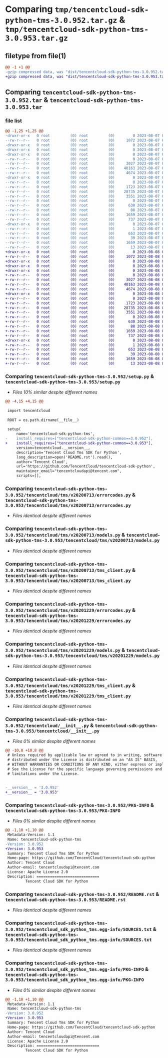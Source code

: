 # Comparing `tmp/tencentcloud-sdk-python-tms-3.0.952.tar.gz` & `tmp/tencentcloud-sdk-python-tms-3.0.953.tar.gz`

## filetype from file(1)

```diff
@@ -1 +1 @@
-gzip compressed data, was "dist/tencentcloud-sdk-python-tms-3.0.952.tar", last modified: Mon Aug  7 09:05:10 2023, max compression
+gzip compressed data, was "dist/tencentcloud-sdk-python-tms-3.0.953.tar", last modified: Tue Aug  8 00:34:49 2023, max compression
```

## Comparing `tencentcloud-sdk-python-tms-3.0.952.tar` & `tencentcloud-sdk-python-tms-3.0.953.tar`

### file list

```diff
@@ -1,25 +1,25 @@
-drwxr-xr-x   0 root         (0) root         (0)        0 2023-08-07 09:05:10.000000 tencentcloud-sdk-python-tms-3.0.952/
--rw-r--r--   0 root         (0) root         (0)     1072 2023-08-07 09:05:09.000000 tencentcloud-sdk-python-tms-3.0.952/setup.py
-drwxr-xr-x   0 root         (0) root         (0)        0 2023-08-07 09:05:10.000000 tencentcloud-sdk-python-tms-3.0.952/tencentcloud/
-drwxr-xr-x   0 root         (0) root         (0)        0 2023-08-07 09:05:10.000000 tencentcloud-sdk-python-tms-3.0.952/tencentcloud/tms/
-drwxr-xr-x   0 root         (0) root         (0)        0 2023-08-07 09:05:10.000000 tencentcloud-sdk-python-tms-3.0.952/tencentcloud/tms/v20200713/
--rw-r--r--   0 root         (0) root         (0)        0 2023-08-07 09:05:09.000000 tencentcloud-sdk-python-tms-3.0.952/tencentcloud/tms/v20200713/__init__.py
--rw-r--r--   0 root         (0) root         (0)     3027 2023-08-07 09:05:09.000000 tencentcloud-sdk-python-tms-3.0.952/tencentcloud/tms/v20200713/errorcodes.py
--rw-r--r--   0 root         (0) root         (0)    40163 2023-08-07 09:05:10.000000 tencentcloud-sdk-python-tms-3.0.952/tencentcloud/tms/v20200713/models.py
--rw-r--r--   0 root         (0) root         (0)     4674 2023-08-07 09:05:10.000000 tencentcloud-sdk-python-tms-3.0.952/tencentcloud/tms/v20200713/tms_client.py
-drwxr-xr-x   0 root         (0) root         (0)        0 2023-08-07 09:05:10.000000 tencentcloud-sdk-python-tms-3.0.952/tencentcloud/tms/v20201229/
--rw-r--r--   0 root         (0) root         (0)        0 2023-08-07 09:05:10.000000 tencentcloud-sdk-python-tms-3.0.952/tencentcloud/tms/v20201229/__init__.py
--rw-r--r--   0 root         (0) root         (0)     1723 2023-08-07 09:05:10.000000 tencentcloud-sdk-python-tms-3.0.952/tencentcloud/tms/v20201229/errorcodes.py
--rw-r--r--   0 root         (0) root         (0)    28735 2023-08-07 09:05:10.000000 tencentcloud-sdk-python-tms-3.0.952/tencentcloud/tms/v20201229/models.py
--rw-r--r--   0 root         (0) root         (0)     3551 2023-08-07 09:05:10.000000 tencentcloud-sdk-python-tms-3.0.952/tencentcloud/tms/v20201229/tms_client.py
--rw-r--r--   0 root         (0) root         (0)        0 2023-08-07 09:05:10.000000 tencentcloud-sdk-python-tms-3.0.952/tencentcloud/tms/__init__.py
--rw-r--r--   0 root         (0) root         (0)      630 2023-08-07 09:05:09.000000 tencentcloud-sdk-python-tms-3.0.952/tencentcloud/__init__.py
--rw-r--r--   0 root         (0) root         (0)       88 2023-08-07 09:05:10.000000 tencentcloud-sdk-python-tms-3.0.952/setup.cfg
--rw-r--r--   0 root         (0) root         (0)     1659 2023-08-07 09:05:10.000000 tencentcloud-sdk-python-tms-3.0.952/PKG-INFO
--rw-r--r--   0 root         (0) root         (0)      737 2023-08-07 09:05:09.000000 tencentcloud-sdk-python-tms-3.0.952/README.rst
-drwxr-xr-x   0 root         (0) root         (0)        0 2023-08-07 09:05:10.000000 tencentcloud-sdk-python-tms-3.0.952/tencentcloud_sdk_python_tms.egg-info/
--rw-r--r--   0 root         (0) root         (0)        1 2023-08-07 09:05:10.000000 tencentcloud-sdk-python-tms-3.0.952/tencentcloud_sdk_python_tms.egg-info/dependency_links.txt
--rw-r--r--   0 root         (0) root         (0)      653 2023-08-07 09:05:10.000000 tencentcloud-sdk-python-tms-3.0.952/tencentcloud_sdk_python_tms.egg-info/SOURCES.txt
--rw-r--r--   0 root         (0) root         (0)       39 2023-08-07 09:05:10.000000 tencentcloud-sdk-python-tms-3.0.952/tencentcloud_sdk_python_tms.egg-info/requires.txt
--rw-r--r--   0 root         (0) root         (0)     1659 2023-08-07 09:05:10.000000 tencentcloud-sdk-python-tms-3.0.952/tencentcloud_sdk_python_tms.egg-info/PKG-INFO
--rw-r--r--   0 root         (0) root         (0)       13 2023-08-07 09:05:10.000000 tencentcloud-sdk-python-tms-3.0.952/tencentcloud_sdk_python_tms.egg-info/top_level.txt
+drwxr-xr-x   0 root         (0) root         (0)        0 2023-08-08 00:34:49.000000 tencentcloud-sdk-python-tms-3.0.953/
+-rw-r--r--   0 root         (0) root         (0)     1072 2023-08-08 00:34:49.000000 tencentcloud-sdk-python-tms-3.0.953/setup.py
+drwxr-xr-x   0 root         (0) root         (0)        0 2023-08-08 00:34:49.000000 tencentcloud-sdk-python-tms-3.0.953/tencentcloud/
+drwxr-xr-x   0 root         (0) root         (0)        0 2023-08-08 00:34:49.000000 tencentcloud-sdk-python-tms-3.0.953/tencentcloud/tms/
+drwxr-xr-x   0 root         (0) root         (0)        0 2023-08-08 00:34:49.000000 tencentcloud-sdk-python-tms-3.0.953/tencentcloud/tms/v20200713/
+-rw-r--r--   0 root         (0) root         (0)        0 2023-08-08 00:34:49.000000 tencentcloud-sdk-python-tms-3.0.953/tencentcloud/tms/v20200713/__init__.py
+-rw-r--r--   0 root         (0) root         (0)     3027 2023-08-08 00:34:49.000000 tencentcloud-sdk-python-tms-3.0.953/tencentcloud/tms/v20200713/errorcodes.py
+-rw-r--r--   0 root         (0) root         (0)    40163 2023-08-08 00:34:49.000000 tencentcloud-sdk-python-tms-3.0.953/tencentcloud/tms/v20200713/models.py
+-rw-r--r--   0 root         (0) root         (0)     4674 2023-08-08 00:34:49.000000 tencentcloud-sdk-python-tms-3.0.953/tencentcloud/tms/v20200713/tms_client.py
+drwxr-xr-x   0 root         (0) root         (0)        0 2023-08-08 00:34:49.000000 tencentcloud-sdk-python-tms-3.0.953/tencentcloud/tms/v20201229/
+-rw-r--r--   0 root         (0) root         (0)        0 2023-08-08 00:34:49.000000 tencentcloud-sdk-python-tms-3.0.953/tencentcloud/tms/v20201229/__init__.py
+-rw-r--r--   0 root         (0) root         (0)     1723 2023-08-08 00:34:49.000000 tencentcloud-sdk-python-tms-3.0.953/tencentcloud/tms/v20201229/errorcodes.py
+-rw-r--r--   0 root         (0) root         (0)    28735 2023-08-08 00:34:49.000000 tencentcloud-sdk-python-tms-3.0.953/tencentcloud/tms/v20201229/models.py
+-rw-r--r--   0 root         (0) root         (0)     3551 2023-08-08 00:34:49.000000 tencentcloud-sdk-python-tms-3.0.953/tencentcloud/tms/v20201229/tms_client.py
+-rw-r--r--   0 root         (0) root         (0)        0 2023-08-08 00:34:49.000000 tencentcloud-sdk-python-tms-3.0.953/tencentcloud/tms/__init__.py
+-rw-r--r--   0 root         (0) root         (0)      630 2023-08-08 00:34:49.000000 tencentcloud-sdk-python-tms-3.0.953/tencentcloud/__init__.py
+-rw-r--r--   0 root         (0) root         (0)       88 2023-08-08 00:34:49.000000 tencentcloud-sdk-python-tms-3.0.953/setup.cfg
+-rw-r--r--   0 root         (0) root         (0)     1659 2023-08-08 00:34:49.000000 tencentcloud-sdk-python-tms-3.0.953/PKG-INFO
+-rw-r--r--   0 root         (0) root         (0)      737 2023-08-08 00:34:49.000000 tencentcloud-sdk-python-tms-3.0.953/README.rst
+drwxr-xr-x   0 root         (0) root         (0)        0 2023-08-08 00:34:49.000000 tencentcloud-sdk-python-tms-3.0.953/tencentcloud_sdk_python_tms.egg-info/
+-rw-r--r--   0 root         (0) root         (0)        1 2023-08-08 00:34:49.000000 tencentcloud-sdk-python-tms-3.0.953/tencentcloud_sdk_python_tms.egg-info/dependency_links.txt
+-rw-r--r--   0 root         (0) root         (0)      653 2023-08-08 00:34:49.000000 tencentcloud-sdk-python-tms-3.0.953/tencentcloud_sdk_python_tms.egg-info/SOURCES.txt
+-rw-r--r--   0 root         (0) root         (0)       39 2023-08-08 00:34:49.000000 tencentcloud-sdk-python-tms-3.0.953/tencentcloud_sdk_python_tms.egg-info/requires.txt
+-rw-r--r--   0 root         (0) root         (0)     1659 2023-08-08 00:34:49.000000 tencentcloud-sdk-python-tms-3.0.953/tencentcloud_sdk_python_tms.egg-info/PKG-INFO
+-rw-r--r--   0 root         (0) root         (0)       13 2023-08-08 00:34:49.000000 tencentcloud-sdk-python-tms-3.0.953/tencentcloud_sdk_python_tms.egg-info/top_level.txt
```

### Comparing `tencentcloud-sdk-python-tms-3.0.952/setup.py` & `tencentcloud-sdk-python-tms-3.0.953/setup.py`

 * *Files 10% similar despite different names*

```diff
@@ -4,15 +4,15 @@
 
 import tencentcloud
 
 ROOT = os.path.dirname(__file__)
 
 setup(
     name='tencentcloud-sdk-python-tms',
-    install_requires=["tencentcloud-sdk-python-common==3.0.952"],
+    install_requires=["tencentcloud-sdk-python-common==3.0.953"],
     version=tencentcloud.__version__,
     description='Tencent Cloud Tms SDK for Python',
     long_description=open('README.rst').read(),
     author='Tencent Cloud',
     url='https://github.com/TencentCloud/tencentcloud-sdk-python',
     maintainer_email="tencentcloudapi@tencent.com",
     scripts=[],
```

### Comparing `tencentcloud-sdk-python-tms-3.0.952/tencentcloud/tms/v20200713/errorcodes.py` & `tencentcloud-sdk-python-tms-3.0.953/tencentcloud/tms/v20200713/errorcodes.py`

 * *Files identical despite different names*

### Comparing `tencentcloud-sdk-python-tms-3.0.952/tencentcloud/tms/v20200713/models.py` & `tencentcloud-sdk-python-tms-3.0.953/tencentcloud/tms/v20200713/models.py`

 * *Files identical despite different names*

### Comparing `tencentcloud-sdk-python-tms-3.0.952/tencentcloud/tms/v20200713/tms_client.py` & `tencentcloud-sdk-python-tms-3.0.953/tencentcloud/tms/v20200713/tms_client.py`

 * *Files identical despite different names*

### Comparing `tencentcloud-sdk-python-tms-3.0.952/tencentcloud/tms/v20201229/errorcodes.py` & `tencentcloud-sdk-python-tms-3.0.953/tencentcloud/tms/v20201229/errorcodes.py`

 * *Files identical despite different names*

### Comparing `tencentcloud-sdk-python-tms-3.0.952/tencentcloud/tms/v20201229/models.py` & `tencentcloud-sdk-python-tms-3.0.953/tencentcloud/tms/v20201229/models.py`

 * *Files identical despite different names*

### Comparing `tencentcloud-sdk-python-tms-3.0.952/tencentcloud/tms/v20201229/tms_client.py` & `tencentcloud-sdk-python-tms-3.0.953/tencentcloud/tms/v20201229/tms_client.py`

 * *Files identical despite different names*

### Comparing `tencentcloud-sdk-python-tms-3.0.952/tencentcloud/__init__.py` & `tencentcloud-sdk-python-tms-3.0.953/tencentcloud/__init__.py`

 * *Files 0% similar despite different names*

```diff
@@ -10,8 +10,8 @@
 # Unless required by applicable law or agreed to in writing, software
 # distributed under the License is distributed on an "AS IS" BASIS,
 # WITHOUT WARRANTIES OR CONDITIONS OF ANY KIND, either express or implied.
 # See the License for the specific language governing permissions and
 # limitations under the License.
 
 
-__version__ = '3.0.952'
+__version__ = '3.0.953'
```

### Comparing `tencentcloud-sdk-python-tms-3.0.952/PKG-INFO` & `tencentcloud-sdk-python-tms-3.0.953/PKG-INFO`

 * *Files 0% similar despite different names*

```diff
@@ -1,10 +1,10 @@
 Metadata-Version: 1.1
 Name: tencentcloud-sdk-python-tms
-Version: 3.0.952
+Version: 3.0.953
 Summary: Tencent Cloud Tms SDK for Python
 Home-page: https://github.com/TencentCloud/tencentcloud-sdk-python
 Author: Tencent Cloud
 Author-email: tencentcloudapi@tencent.com
 License: Apache License 2.0
 Description: ============================
         Tencent Cloud SDK for Python
```

### Comparing `tencentcloud-sdk-python-tms-3.0.952/README.rst` & `tencentcloud-sdk-python-tms-3.0.953/README.rst`

 * *Files identical despite different names*

### Comparing `tencentcloud-sdk-python-tms-3.0.952/tencentcloud_sdk_python_tms.egg-info/SOURCES.txt` & `tencentcloud-sdk-python-tms-3.0.953/tencentcloud_sdk_python_tms.egg-info/SOURCES.txt`

 * *Files identical despite different names*

### Comparing `tencentcloud-sdk-python-tms-3.0.952/tencentcloud_sdk_python_tms.egg-info/PKG-INFO` & `tencentcloud-sdk-python-tms-3.0.953/tencentcloud_sdk_python_tms.egg-info/PKG-INFO`

 * *Files 0% similar despite different names*

```diff
@@ -1,10 +1,10 @@
 Metadata-Version: 1.1
 Name: tencentcloud-sdk-python-tms
-Version: 3.0.952
+Version: 3.0.953
 Summary: Tencent Cloud Tms SDK for Python
 Home-page: https://github.com/TencentCloud/tencentcloud-sdk-python
 Author: Tencent Cloud
 Author-email: tencentcloudapi@tencent.com
 License: Apache License 2.0
 Description: ============================
         Tencent Cloud SDK for Python
```

